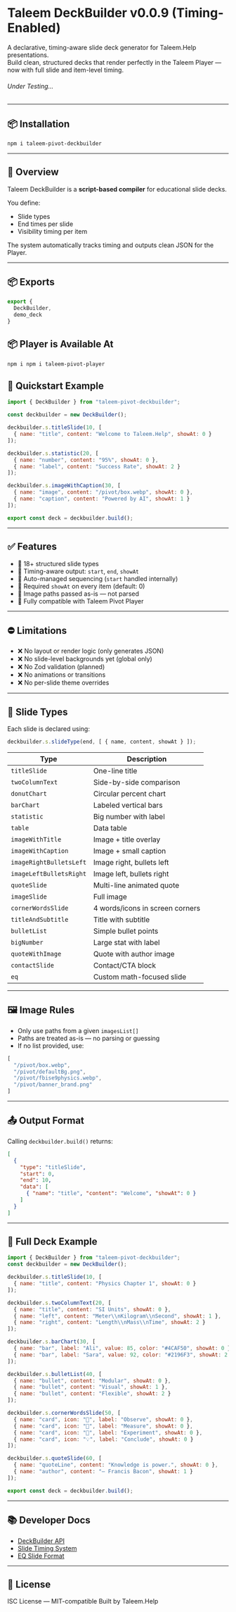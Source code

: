 
# Taleem DeckBuilder v0.0.9 (Timing-Enabled)

A declarative, timing-aware slide deck generator for Taleem.Help presentations.  
Build clean, structured decks that render perfectly in the Taleem Player — now with full slide and item-level timing.

###### Under Testing...

---

## 📦 Installation

```bash
npm i taleem-pivot-deckbuilder
````

---

## 🚀 Overview

Taleem DeckBuilder is a **script-based compiler** for educational slide decks.

You define:

* Slide types
* End times per slide
* Visibility timing per item

The system automatically tracks timing and outputs clean JSON for the Player.

---

## 📦 Exports

```js
export {
  DeckBuilder,
  demo_deck
}
```


## 📦 Player is Available At

```bash
npm i npm i taleem-pivot-player
````

## 📄 Quickstart Example

```js
import { DeckBuilder } from "taleem-pivot-deckbuilder";

const deckbuilder = new DeckBuilder();

deckbuilder.s.titleSlide(10, [
  { name: "title", content: "Welcome to Taleem.Help", showAt: 0 }
]);

deckbuilder.s.statistic(20, [
  { name: "number", content: "95%", showAt: 0 },
  { name: "label", content: "Success Rate", showAt: 2 }
]);

deckbuilder.s.imageWithCaption(30, [
  { name: "image", content: "/pivot/box.webp", showAt: 0 },
  { name: "caption", content: "Powered by AI", showAt: 1 }
]);

export const deck = deckbuilder.build();
```

---

## ✅ Features

* 🔹 18+ structured slide types
* 🔹 Timing-aware output: `start`, `end`, `showAt`
* 🔹 Auto-managed sequencing (`start` handled internally)
* 🔹 Required `showAt` on every item (default: 0)
* 🔹 Image paths passed as-is — not parsed
* 🔹 Fully compatible with Taleem Pivot Player

---

## ⛔ Limitations

* ❌ No layout or render logic (only generates JSON)
* ❌ No slide-level backgrounds yet (global only)
* ❌ No Zod validation (planned)
* ❌ No animations or transitions
* ❌ No per-slide theme overrides

---

## 🧱 Slide Types

Each slide is declared using:

```js
deckbuilder.s.slideType(end, [ { name, content, showAt } ]);
```

| Type                    | Description                     |
| ----------------------- | ------------------------------- |
| `titleSlide`            | One-line title                  |
| `twoColumnText`         | Side-by-side comparison         |
| `donutChart`            | Circular percent chart          |
| `barChart`              | Labeled vertical bars           |
| `statistic`             | Big number with label           |
| `table`                 | Data table                      |
| `imageWithTitle`        | Image + title overlay           |
| `imageWithCaption`      | Image + small caption           |
| `imageRightBulletsLeft` | Image right, bullets left       |
| `imageLeftBulletsRight` | Image left, bullets right       |
| `quoteSlide`            | Multi-line animated quote       |
| `imageSlide`            | Full image                      |
| `cornerWordsSlide`      | 4 words/icons in screen corners |
| `titleAndSubtitle`      | Title with subtitle             |
| `bulletList`            | Simple bullet points            |
| `bigNumber`             | Large stat with label           |
| `quoteWithImage`        | Quote with author image         |
| `contactSlide`          | Contact/CTA block               |
| `eq`                    | Custom math-focused slide       |

---

## 🖼 Image Rules

* Only use paths from a given `imagesList[]`
* Paths are treated as-is — no parsing or guessing
* If no list provided, use:

```js
[
  "/pivot/box.webp",
  "/pivot/defaultBg.png",
  "/pivot/fbise9physics.webp",
  "/pivot/banner_brand.png"
]
```

---

## 📤 Output Format

Calling `deckbuilder.build()` returns:

```json
[
  {
    "type": "titleSlide",
    "start": 0,
    "end": 10,
    "data": [
      { "name": "title", "content": "Welcome", "showAt": 0 }
    ]
  }
]
```

---

## 🧪 Full Deck Example

```js
import { DeckBuilder } from "taleem-pivot-deckbuilder";
const deckbuilder = new DeckBuilder();

deckbuilder.s.titleSlide(10, [
  { name: "title", content: "Physics Chapter 1", showAt: 0 }
]);

deckbuilder.s.twoColumnText(20, [
  { name: "title", content: "SI Units", showAt: 0 },
  { name: "left", content: "Meter\\nKilogram\\nSecond", showAt: 1 },
  { name: "right", content: "Length\\nMass\\nTime", showAt: 2 }
]);

deckbuilder.s.barChart(30, [
  { name: "bar", label: "Ali", value: 85, color: "#4CAF50", showAt: 0 },
  { name: "bar", label: "Sara", value: 92, color: "#2196F3", showAt: 2 }
]);

deckbuilder.s.bulletList(40, [
  { name: "bullet", content: "Modular", showAt: 0 },
  { name: "bullet", content: "Visual", showAt: 1 },
  { name: "bullet", content: "Flexible", showAt: 2 }
]);

deckbuilder.s.cornerWordsSlide(50, [
  { name: "card", icon: "🔬", label: "Observe", showAt: 0 },
  { name: "card", icon: "📏", label: "Measure", showAt: 0 },
  { name: "card", icon: "🧪", label: "Experiment", showAt: 0 },
  { name: "card", icon: "💡", label: "Conclude", showAt: 0 }
]);

deckbuilder.s.quoteSlide(60, [
  { name: "quoteLine", content: "Knowledge is power.", showAt: 0 },
  { name: "author", content: "— Francis Bacon", showAt: 1 }
]);

export const deck = deckbuilder.build();
```

---

## 📚 Developer Docs

* [DeckBuilder API](./docs/api.md)
* [Slide Timing System](./docs/timing.md)
* [EQ Slide Format](./docs/eq.md)

---

## 📣 License

ISC License — MIT-compatible
Built by Taleem.Help

```
```
